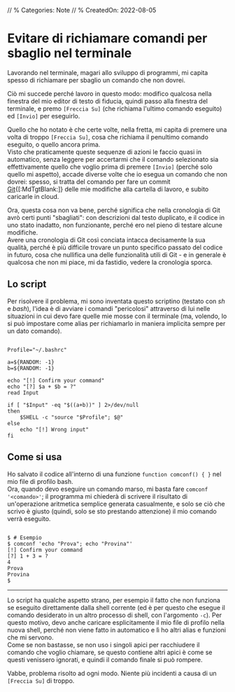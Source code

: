 // % Categories: Note
// % CreatedOn: 2022-08-05

# Evitare di richiamare comandi per sbaglio nel terminale

Lavorando nel terminale, magari allo sviluppo di programmi, mi capita spesso di richiamare per sbaglio un comando che non dovrei.

Ciò mi succede perché lavoro in questo modo: modifico qualcosa nella finestra del mio editor di testo di fiducia, quindi passo alla finestra del terminale, e premo `[Freccia Su]` (che richiama l'ultimo comando eseguito) ed `[Invio]` per eseguirlo.

Quello che ho notato è che certe volte, nella fretta, mi capita di premere una volta di troppo `[Freccia Su]`, cosa che richiama il penultimo comando eseguito, o quello ancora prima.  
Visto che praticamente queste sequenze di azioni le faccio quasi in automatico, senza leggere per accertarmi che il comando selezionato sia effettivamente quello che voglio prima di premere `[Invio]` (perché solo quello mi aspetto), accade diverse volte che io esegua un comando che non dovrei: spesso, si tratta del comando per fare un commit [Git](https://en.wikipedia.org/wiki/Git){[:MdTgtBlank:]} delle mie modifiche alla cartella di lavoro, e subito caricarle in cloud.

Ora, questa cosa non va bene, perché significa che nella cronologia di Git avrò certi punti "sbagliati": con descrizioni dal testo duplicato, e il codice in uno stato inadatto, non funzionante, perché ero nel pieno di testare alcune modifiche.  
Avere una cronologia di Git così conciata intacca decisamente la sua qualità, perché è più difficile trovare un punto specifico passato del codice in futuro, cosa che nullifica una delle funzionalità utili di Git - e in generale è qualcosa che non mi piace, mi da fastidio, vedere la cronologia sporca.

## Lo script

Per risolvere il problema, mi sono inventata questo scriptino (testato con _sh_ e _bash_), l'idea è di avviare i comandi "pericolosi" attraverso di lui nelle situazioni in cui devo fare quelle mie mosse con il terminale (ma, volendo, lo si può impostare come alias per richiamarlo in maniera implicita sempre per un dato comando).

<pre class="CodeScroll"><code>
Profile="~/.bashrc"

a=${RANDOM: -1}
b=${RANDOM: -1}

echo "[!] Confirm your command"
echo "[?] $a + $b = ?"
read Input

if [ "$Input" -eq "$((a+b))" ] 2>/dev/null
then
	$SHELL -c "source "$Profile"; $@"
else
	echo "[!] Wrong input"
fi
</code></pre>

## Come si usa

Ho salvato il codice all'interno di una funzione `function comconf() { }` nel mio file di profilo bash.  
Ora, quando devo eseguire un comando marso, mi basta fare `comconf '<comando>'`; il programma mi chiederà di scrivere il risultato di un'operazione aritmetica semplice generata casualmente, e solo se ciò che scrivo è giusto (quindi, solo se sto prestando attenzione) il mio comando verrà eseguito.

<pre class="CodeScroll"><code>
$ # Esempio
$ comconf 'echo "Prova"; echo "Provina"'
[!] Confirm your command
[?] 1 + 3 = ?
4
Prova
Provina
$
</code></pre>

---

Lo script ha qualche aspetto strano, per esempio il fatto che non funziona se eseguito direttamente dalla shell corrente (ed è per questo che esegue il comando desiderato in un altro processo di shell, con l'argomento `-c`). Per questo motivo, devo anche caricare esplicitamente il mio file di profilo nella nuova shell, perché non viene fatto in automatico e lì ho altri alias e funzioni che mi servono.  
Come se non bastasse, se non uso i singoli apici per racchiudere il comando che voglio chiamare, se questo contiene altri apici è come se questi venissero ignorati, e quindi il comando finale si può rompere.

Vabbe, problema risolto ad ogni modo. Niente più incidenti a causa di un `[Freccia Su]` di troppo.
